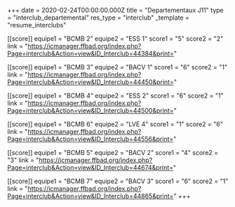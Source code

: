 +++
date = 2020-02-24T00:00:00.000Z
title = "Departementaux J11"
type = "interclub_departemental"
res_type = "interclub"
_template = "resume_interclubs"

[[score]]
equipe1 = "BCMB 2"
equipe2 = "ESS 1"
score1 = "5"
score2 = "2"
link = "https://icmanager.ffbad.org/index.php?Page=interclub&Action=view&ID_Interclub=44384&print="

[[score]]
equipe1 = "BCMB 3"
equipe2 = "BACV 1"
score1 = "6"
score2 = "1"
link = "https://icmanager.ffbad.org/index.php?Page=interclub&Action=view&ID_Interclub=44450&print="

[[score]]
equipe1 = "BCMB 4"
equipe2 = "ESS 2"
score1 = "6"
score2 = "1"
link = "https://icmanager.ffbad.org/index.php?Page=interclub&Action=view&ID_Interclub=44500&print="

[[score]]
equipe1 = "BCMB 6"
equipe2 = "LVE 4"
score1 = "1"
score2 = "6"
link = "https://icmanager.ffbad.org/index.php?Page=interclub&Action=view&ID_Interclub=44556&print="

[[score]]
equipe1 = "BCMB 5"
equipe2 = "BACV 2"
score1 = "4"
score2 = "3"
link = "https://icmanager.ffbad.org/index.php?Page=interclub&Action=view&ID_Interclub=44674&print="

[[score]]
equipe1 = "BCMB 7"
equipe2 = "BACV 3"
score1 = "6"
score2 = "1"
link = "https://icmanager.ffbad.org/index.php?Page=interclub&Action=view&ID_Interclub=44865&print="
+++

